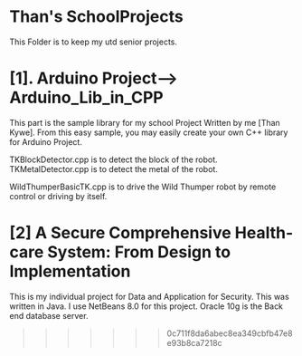 Than's SchoolProjects
===================
This Folder is to keep my utd senior projects.

[1]. Arduino Project--> Arduino_Lib_in_CPP
=======================================
This part is the sample library for my school Project Written by me [Than Kywe]. From this easy sample, you may easily create your own C++ library for Arduino Project.

TKBlockDetector.cpp is to detect the block of the robot.
TKMetalDetector.cpp is to detect the metal of the robot.

WildThumperBasicTK.cpp is to drive the Wild Thumper robot by remote control or driving by itself.

[2] A Secure Comprehensive Health-care System: From Design to Implementation
============================================================================
This is my individual project for Data and Application for Security. This was written in Java. I use NetBeans 8.0 for this project. Oracle 10g is the Back end database server. 
>>>>>>> 0c711f8da6abec8ea349cbfb47e8e93b8ca7218c
